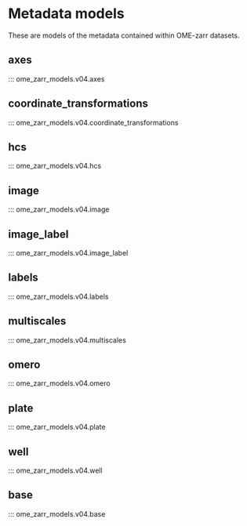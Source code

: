 # Metadata models

These are models of the metadata contained within OME-zarr datasets.

## axes

::: ome_zarr_models.v04.axes

## coordinate_transformations

::: ome_zarr_models.v04.coordinate_transformations

## hcs

::: ome_zarr_models.v04.hcs

## image

::: ome_zarr_models.v04.image

## image_label

::: ome_zarr_models.v04.image_label

## labels

::: ome_zarr_models.v04.labels

## multiscales

::: ome_zarr_models.v04.multiscales

## omero

::: ome_zarr_models.v04.omero

## plate

::: ome_zarr_models.v04.plate

## well

::: ome_zarr_models.v04.well

## base

::: ome_zarr_models.v04.base
